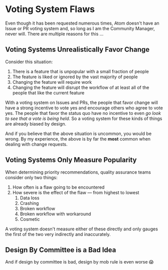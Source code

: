 # Voting System Flaws

Even though it has been requested numerous times, Atom doesn't have an Issue or PR voting system and, so long as I am the Community Manager, never will. There are multiple reasons for this ...

## Voting Systems Unrealistically Favor Change

Consider this situation:

1. There is a feature that is unpopular with a small fraction of people
1. The feature is liked or ignored by the vast majority of people
1. Changing the feature will require work
1. Changing the feature will disrupt the workflow of at least all of the people that like the current feature

With a voting system on Issues and PRs, the people that favor change will have a strong incentive to vote yes and encourage others who agree to vote yes. The people that favor the status quo have no incentive to even _go look to see that a vote is being held_. So a voting system for these kinds of things are already biased by design.

And if you believe that the above situation is uncommon, you would be wrong. By my experience, the above is by far the **most** common when dealing with change requests.

## Voting Systems Only Measure Popularity

When determining priority recommendations, quality assurance teams consider only two things:

1. How often is a flaw going to be encountered
1. How severe is the effect of the flaw &mdash; from highest to lowest
    1. Data loss
    1. Crashing
    1. Broken workflow
    1. Broken workflow with workaround
    1. Cosmetic

A voting system doesn't measure either of these directly and only gauges the first of the two very indirectly and inaccurately.

## Design By Committee is a Bad Idea

And if design by committee is bad, design by mob rule is even worse :scream:
